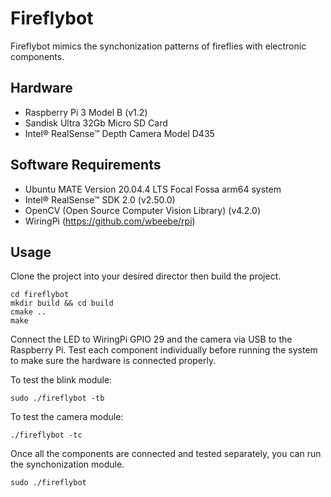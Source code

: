 # Fireflybot
Fireflybot mimics the synchonization patterns of fireflies with electronic components. 

## Hardware
- Raspberry Pi 3 Model B (v1.2)
- Sandisk Ultra 32Gb Micro SD Card
- Intel® RealSense™ Depth Camera Model D435

## Software Requirements
- Ubuntu MATE Version 20.04.4 LTS Focal Fossa arm64 system
- Intel® RealSense™ SDK 2.0 (v2.50.0)
- OpenCV (Open Source Computer Vision Library) (v4.2.0)
- WiringPi (https://github.com/wbeebe/rpi)

## Usage
Clone the project into your desired director then build the project.
```
cd fireflybot
mkdir build && cd build
cmake ..
make
```

Connect the LED to WiringPi GPIO 29 and the camera via USB to the Raspberry Pi. Test each component individually before running the system to make sure the hardware is connected properly. 

To test the blink module:
```
sudo ./fireflybot -tb
```

To test the camera module:
```
./fireflybot -tc
```

Once all the components are connected and tested separately, you can run the synchonization module.
```
sudo ./fireflybot
```
